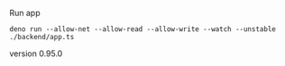 Run app

``
deno run --allow-net --allow-read --allow-write --watch --unstable ./backend/app.ts
``

version 0.95.0
